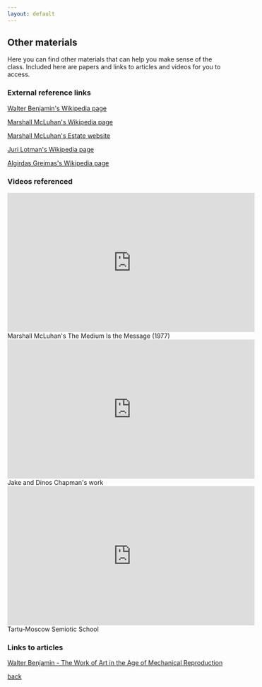 ```yaml
---
layout: default
---
```


## Other materials

Here you can find other materials that can help you make sense of the class. Included here are papers and links to articles and videos for you to access.

### External reference links

[Walter Benjamin's Wikipedia page](https://en.wikipedia.org/wiki/Walter_Benjamin)

[Marshall McLuhan's Wikipedia page](https://en.wikipedia.org/wiki/Marshall_McLuhan)

[Marshall McLuhan's Estate website](https://marshallmcluhan.com/)

[Juri Lotman's Wikipedia page](https://en.wikipedia.org/wiki/Juri_Lotman)

[Algirdas Greimas's Wikipedia page](https://en.wikipedia.org/wiki/Algirdas_Julien_Greimas)

### Videos referenced

<iframe width="560" height="315" src="https://www.youtube.com/embed/UoCrx0scCkM" title="YouTube video player" frameborder="0" allow="accelerometer; autoplay; clipboard-write; encrypted-media; gyroscope; picture-in-picture; web-share" allowfullscreen></iframe>
Marshall McLuhan's The Medium Is the Message (1977)

<iframe width="560" height="315" src="https://www.youtube.com/embed/1-HJxdTbaRM" title="YouTube video player" frameborder="0" allow="accelerometer; autoplay; clipboard-write; encrypted-media; gyroscope; picture-in-picture; web-share" allowfullscreen></iframe>
Jake and Dinos Chapman's work

<iframe width="560" height="315" src="https://www.youtube.com/embed/FUwHr2AOQ5Q" title="YouTube video player" frameborder="0" allow="accelerometer; autoplay; clipboard-write; encrypted-media; gyroscope; picture-in-picture; web-share" allowfullscreen></iframe>
Tartu-Moscow Semiotic School

### Links to articles

[Walter Benjamin - The Work of Art in the Age of Mechanical Reproduction](https://web.mit.edu/allanmc/www/benjamin.pdf)

[back](./)

